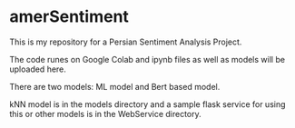 # amerSentiment

This is my repository for a Persian Sentiment Analysis Project.

The code runes on Google Colab and ipynb files as well as models will be uploaded here. 

There are two models: ML model and Bert based model.

kNN model is in the models directory and a sample flask service for using this or other models is in the WebService directory.
